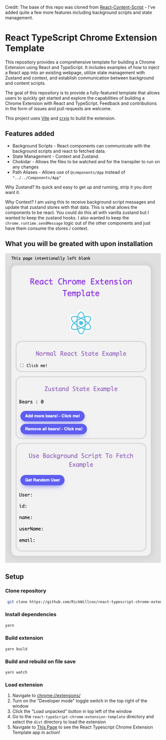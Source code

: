 Credit: The base of this repo was cloned from [React-Content-Script](https://github.com/yosevu/react-content-script) - I've added quite a few more features including background scripts and state management.

# React TypeScript Chrome Extension Template

This repository provides a comprehensive template for building a Chrome Extension using React and TypeScript. It includes examples of how to inject a React app into an existing webpage, utilize state management with Zustand and context, and establish communication between background and content scripts.

The goal of this repository is to provide a fully-featured template that allows users to quickly get started and explore the capabilities of building a Chrome Extension with React and TypeScript. Feedback and contributions in the form of issues and pull requests are welcome.

This project uses [Vite](https://vitejs.dev/) and [crxjs](https://crxjs.dev/vite-plugin) to build the extension.

## Features added

- Background Scripts - React components can communicate with the background scripts and react to fetched data.
- State Management - Context and Zustand.
- Chokidar - Allows the files to be watched and for the transpiler to run on any changes
- Path Aliases - Allows use of `@components/App` instead of `"../../Components/App"`

Why Zustand? Its quick and easy to get up and running, strip it you dont want it.

Why Context? I am using this to receive background script messages and update that zustand stores with that data. This is what allows the components to be react. You could do this all with vanilla zustand but I wanted to keep the zustand hooks. I also wanted to keep the `chrome.runtime.sendMessage` logic out of the other components and just have them consume the stores / context.

## What you will be greated with upon installation

![Example Page](example-page.png)


## Setup

### Clone repository

```sh
 git clone https://github.com/RickWillcox/react-typescript-chrome-extension-template
```

### Install dependencies

```sh
yarn
```

### Build extension

```
yarn build
```

### Build and rebuild on file save

```
yarn watch
```

### Load extension

1. Navigate to [chrome://extensions/](chrome://extensions/)
1. Turn on the "Developer mode" toggle switch in the top right of the window
1. Click the "Load unpacked" button in top left of the window
1. Go to the `react-typeScript-chrome-extension-template` directory and select the `dist` directory to load the extension
1. Navigate to [This Page](https://this-page-intentionally-left-blank.org/) to see the React Typescript Chrome Extension Template app in action!
